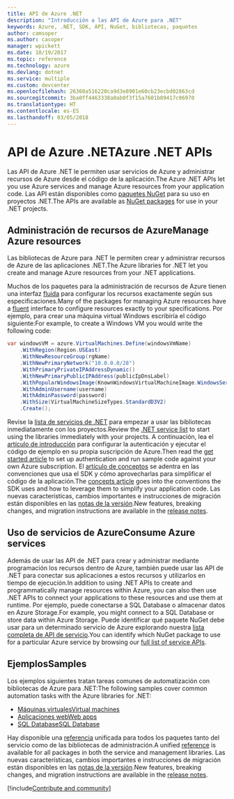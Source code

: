 ```yaml
---
title: API de Azure .NET
description: "Introducción a las API de Azure para .NET"
keywords: Azure, .NET, SDK, API, NuGet, bibliotecas, paquetes
author: camsoper
ms.author: casoper
manager: wpickett
ms.date: 10/19/2017
ms.topic: reference
ms.technology: azure
ms.devlang: dotnet
ms.service: multiple
ms.custom: devcenter
ms.openlocfilehash: 26360a516220ca9d3e8901e60cb23ecbd02863cd
ms.sourcegitcommit: 3ba0ff4463338a0ab0f3f15a7601b89417c06970
ms.translationtype: HT
ms.contentlocale: es-ES
ms.lasthandoff: 03/05/2018
---
```

# <a name="azure-net-apis"></a><span data-ttu-id="60a18-104">API de Azure .NET</span><span class="sxs-lookup"><span data-stu-id="60a18-104">Azure .NET APIs</span></span>

<span data-ttu-id="60a18-105">Las API de Azure .NET le permiten usar servicios de Azure y administrar recursos de Azure desde el código de la aplicación.</span><span class="sxs-lookup"><span data-stu-id="60a18-105">The Azure .NET APIs let you use Azure services and manage Azure resources from your application code.</span></span> <span data-ttu-id="60a18-106">Las API están disponibles como [paquetes NuGet](/dotnet/api/overview/azure/) para su uso en proyectos .NET.</span><span class="sxs-lookup"><span data-stu-id="60a18-106">The APIs are available as [NuGet packages](/dotnet/api/overview/azure/) for use in your .NET projects.</span></span> 

## <a name="manage-azure-resources"></a><span data-ttu-id="60a18-107">Administración de recursos de Azure</span><span class="sxs-lookup"><span data-stu-id="60a18-107">Manage Azure resources</span></span>

<span data-ttu-id="60a18-108">Las bibliotecas de Azure para .NET le permiten crear y administrar recursos de Azure de las aplicaciones .NET.</span><span class="sxs-lookup"><span data-stu-id="60a18-108">The Azure libraries for .NET let you create and manage Azure resources from your .NET applications.</span></span>

<span data-ttu-id="60a18-109">Muchos de los paquetes para la administración de recursos de Azure tienen una interfaz [fluida](dotnet-sdk-azure-concepts.md) para configurar los recursos exactamente según sus especificaciones.</span><span class="sxs-lookup"><span data-stu-id="60a18-109">Many of the packages for managing Azure resources have a [fluent](dotnet-sdk-azure-concepts.md) interface to configure resources exactly to your specifications.</span></span> <span data-ttu-id="60a18-110">Por ejemplo, para crear una máquina virtual Windows escribiría el código siguiente:</span><span class="sxs-lookup"><span data-stu-id="60a18-110">For example, to create a Windows VM you would write the following code:</span></span>

```csharp
var windowsVM = azure.VirtualMachines.Define(windowsVmName)
    .WithRegion(Region.USEast)
    .WithNewResourceGroup(rgName)
    .WithNewPrimaryNetwork("10.0.0.0/28")
    .WithPrimaryPrivateIPAddressDynamic()
    .WithNewPrimaryPublicIPAddress(publicIpDnsLabel)
    .WithPopularWindowsImage(KnownWindowsVirtualMachineImage.WindowsServer2012R2Datacenter)
    .WithAdminUsername(username)
    .WithAdminPassword(password)
    .WithSize(VirtualMachineSizeTypes.StandardD3V2)
    .Create();
 ```

<span data-ttu-id="60a18-111">Revise la [lista de servicios de .NET](/dotnet/api/overview/azure/) para empezar a usar las bibliotecas inmediatamente con los proyectos.</span><span class="sxs-lookup"><span data-stu-id="60a18-111">Review the [.NET service list](/dotnet/api/overview/azure/) to start using the libraries immediately with your projects.</span></span> <span data-ttu-id="60a18-112">A continuación, lea el [artículo de introducción](dotnet-sdk-azure-get-started.md) para configurar la autenticación y ejecutar el código de ejemplo en su propia suscripción de Azure.</span><span class="sxs-lookup"><span data-stu-id="60a18-112">Then read the [get started article](dotnet-sdk-azure-get-started.md) to set up authentication and run sample code against your own Azure subscription.</span></span>  <span data-ttu-id="60a18-113">El [artículo de conceptos](dotnet-sdk-azure-concepts.md) se adentra en las convenciones que usa el SDK y cómo aprovecharlas para simplificar el código de la aplicación.</span><span class="sxs-lookup"><span data-stu-id="60a18-113">The [concepts article](dotnet-sdk-azure-concepts.md) goes into the conventions the SDK uses and how to leverage them to simplify your application code.</span></span> <span data-ttu-id="60a18-114">Las nuevas características, cambios importantes e instrucciones de migración están disponibles en las [notas de la versión](dotnet-sdk-azure-release-notes.md).</span><span class="sxs-lookup"><span data-stu-id="60a18-114">New features, breaking changes, and migration instructions are available in the [release notes](dotnet-sdk-azure-release-notes.md).</span></span>

## <a name="consume-azure-services"></a><span data-ttu-id="60a18-115">Uso de servicios de Azure</span><span class="sxs-lookup"><span data-stu-id="60a18-115">Consume Azure services</span></span>

<span data-ttu-id="60a18-116">Además de usar las API de .NET para crear y administrar mediante programación los recursos dentro de Azure, también puede usar las API de .NET para conectar sus aplicaciones a estos recursos y utilizarlos en tiempo de ejecución.</span><span class="sxs-lookup"><span data-stu-id="60a18-116">In addition to using .NET APIs to create and programmatically manage resources within Azure, you can also then use .NET APIs to connect your applications to these resources and use them at runtime.</span></span>  <span data-ttu-id="60a18-117">Por ejemplo, puede conectarse a SQL Database o almacenar datos en Azure Storage.</span><span class="sxs-lookup"><span data-stu-id="60a18-117">For example, you might connect to a SQL Database or store data within Azure Storage.</span></span>  <span data-ttu-id="60a18-118">Puede identificar qué paquete NuGet debe usar para un determinado servicio de Azure explorando nuestra [lista completa de API de servicio](/dotnet/api/overview/azure/).</span><span class="sxs-lookup"><span data-stu-id="60a18-118">You can identify which NuGet package to use for a particular Azure service by browsing our [full list of service APIs](/dotnet/api/overview/azure/).</span></span>  

## <a name="samples"></a><span data-ttu-id="60a18-119">Ejemplos</span><span class="sxs-lookup"><span data-stu-id="60a18-119">Samples</span></span>

<span data-ttu-id="60a18-120">Los ejemplos siguientes tratan tareas comunes de automatización con bibliotecas de Azure para .NET:</span><span class="sxs-lookup"><span data-stu-id="60a18-120">The following samples cover common automation tasks with the Azure libraries for .NET:</span></span>

- [<span data-ttu-id="60a18-121">Máquinas virtuales</span><span class="sxs-lookup"><span data-stu-id="60a18-121">Virtual machines</span></span>](dotnet-sdk-azure-virtual-machine-samples.md)
- [<span data-ttu-id="60a18-122">Aplicaciones web</span><span class="sxs-lookup"><span data-stu-id="60a18-122">Web apps</span></span>](dotnet-sdk-azure-web-apps-samples.md)
- [<span data-ttu-id="60a18-123">SQL Database</span><span class="sxs-lookup"><span data-stu-id="60a18-123">SQL Database</span></span>](dotnet-sdk-azure-sql-database-samples.md)

<span data-ttu-id="60a18-124">Hay disponible una [referencia](/dotnet/api/overview/azure/?view=azure-dotnet) unificada para todos los paquetes tanto del servicio como de las bibliotecas de administración.</span><span class="sxs-lookup"><span data-stu-id="60a18-124">A unified [reference](/dotnet/api/overview/azure/?view=azure-dotnet) is available for all packages in both the service and management libraries.</span></span> <span data-ttu-id="60a18-125">Las nuevas características, cambios importantes e instrucciones de migración están disponibles en las [notas de la versión](dotnet-sdk-azure-release-notes.md).</span><span class="sxs-lookup"><span data-stu-id="60a18-125">New features, breaking changes, and migration instructions are available in the [release notes](dotnet-sdk-azure-release-notes.md).</span></span>

[!include[Contribute and community](includes/contribute.md)]